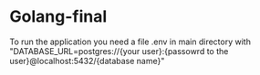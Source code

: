 # Golang-final

To run the application you need a file .env in main directory with "DATABASE_URL=postgres://{your user}:{passowrd to the user}@localhost:5432/{database name}"
